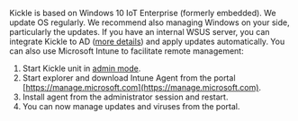 <!--
    Page : Manage/Manage Kickle with Microsoft Intune
    Author : Alexis CONIA
    Latest Update : 02/11/2017
    Confidential : No
	Partner : No
	Public : Yes
    Version : 1.0
-->

Kickle is based on Windows 10 IoT Enterprise (formerly embedded). We update OS regularly.
We recommend also managing Windows on your side, particularly the updates.
If you have an internal WSUS server, you can integrate Kickle to AD ([more details](ad.md)) and apply updates automatically.
You can also use Microsoft Intune to facilitate remote management:

1. Start Kickle unit in [admin mode](admin-mode.md).
2. Start explorer and download Intune Agent from the portal [https://manage.microsoft.com](https://manage.microsoft.com).
3. Install agent from the administrator session and restart.
4. You can now manage updates and viruses from the portal.